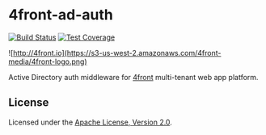 # 4front-ad-auth

[![Build Status][travis-image]][travis-url]
[![Test Coverage][coveralls-image]][coveralls-url]

![http://4front.io](https://s3-us-west-2.amazonaws.com/4front-media/4front-logo.png)

Active Directory auth middleware for [4front](http://4front.io) multi-tenant web app platform.

## License
Licensed under the [Apache License, Version 2.0](http://www.apache.org/licenses/LICENSE-2.0.html).

[travis-image]: https://img.shields.io/travis/4front/ad-auth.svg?style=flat
[travis-url]: https://travis-ci.org/4front/ad-auth
[coveralls-image]: https://img.shields.io/coveralls/4front/ad-auth.svg?style=flat
[coveralls-url]: https://coveralls.io/r/4front/ad-auth?branch=master
